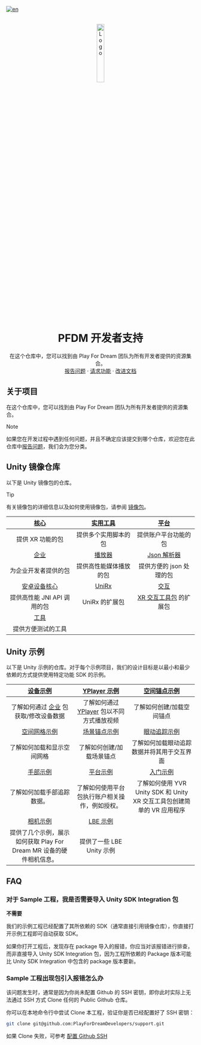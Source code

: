 [![en](https://img.shields.io/badge/lang-en-red.svg)](./README.md)

<br />
<div align="center">
    <a href="https://github.com/PlayForDreamDevelopers/support">
        <img src="https://www.pfdm.cn/en/static/img/logo.2b1b07e.png" alt="Logo" width="20%">
    </a>
    <h1 align="center"> PFDM 开发者支持 </h1>
    <p align="center">
        在这个仓库中，您可以找到由 Play For Dream 团队为所有开发者提供的资源集合。
        <br />
        <a href="https://github.com/PlayForDreamDevelopers/support/issues/new?template=bug_report.yml">报告问题</a>
        &middot;
        <a href="https://github.com/PlayForDreamDevelopers/support/issues/new?template=feature_request.yml">请求功能</a>
        &middot;
        <a href="https://github.com/PlayForDreamDevelopers/support/issues/new?template=documentation_update.yml">改进文档</a>
    </p>

</div>

## 关于项目

在这个仓库中，您可以找到由 Play For Dream 团队为所有开发者提供的资源集合。

> [!note]
> 如果您在开发过程中遇到任何问题，并且不确定应该提交到哪个仓库，欢迎您在此仓库中[报告问题](https://github.com/PlayForDreamDevelopers/support/issues/new?template=bug_report.yml)，我们会为您分类。

## Unity 镜像仓库

以下是 Unity 镜像包的仓库。

> [!tip]
> 有关镜像包的详细信息以及如何使用镜像包，请参阅 [镜像包](https://developer.pfdm.cn/yvrdoc/unity_CN/UserManual_CN/DeveloperResources/PackagesMirror.html)。

|        [核心][0001]         |    [实用工具][0002]    |                                                    [平台][0003]                                                    |
| :-------------------------: | :--------------------: | :----------------------------------------------------------------------------------------------------------------: |
|      提供 XR 功能的包       |  提供多个实用脚本的包  |                                                提供账户平台功能的包                                                |
|        [企业][0004]         |     [播放器][0005]     |                                                [Json 解析器][0006]                                                 |
|    为企业开发者提供的包     | 提供高性能媒体播放的包 |                                              提供方便的 json 处理的包                                              |
|    [安卓设备核心][0007]     |     [UniRx][0008]      |                                                    [交互][0010]                                                    |
| 提供高性能 JNI API 调用的包 |     UniRx 的扩展包     | [XR 交互工具包](https://docs.unity3d.com/Packages/com.unity.xr.interaction.toolkit@3.1/manual/index.html) 的扩展包 |
|[工具][0011]|
|提供方便测试的工具|

## Unity 示例

以下是 Unity 示例的仓库。对于每个示例项目，我们的设计目标是以最小和最少依赖的方式提供使用特定功能 SDK 的示例。

|                          [设备示例][1000]                           |               [YPlayer 示例][1001]                |                          [空间锚点示例][1002]                           |
| :-----------------------------------------------------------------: | :-----------------------------------------------: | :---------------------------------------------------------------------: |
|            了解如何通过 [企业][0004] 包获取/修改设备数据            | 了解如何通过 [YPlayer][0005] 包以不同方式播放视频 |                        了解如何创建/加载空间锚点                        |
|                        [空间网格示例][1003]                         |               [场景锚点示例][1004]                |                          [眼动追踪示例][1005]                           |
|                     了解如何加载和显示空间网格                      |             了解如何创建/加载场景锚点             |               了解如何加载眼动追踪数据并将其用于交互界面                |
|                          [手部示例][1006]                           |                 [平台示例][1007]                  |                            [入门示例][1008]                             |
|                     了解如何加载手部追踪数据。                      |  了解如何使用平台包执行账户相关操作，例如授权。   | 了解如何使用 YVR Unity SDK 和 Unity XR 交互工具包创建简单的 VR 应用程序 |
|                          [相机示例][1009]                           |                 [LBE 示例][1010]                  |                                                                         |
| 提供了几个示例，展示如何获取 Play For Dream MR 设备的硬件相机信息。 |             提供了一些 LBE Unity 示例             |                                                                         |

## FAQ

### 对于 Sample 工程，我是否需要导入 Unity SDK Integration 包

**不需要**

我们的示例工程已经配置了其所依赖的 SDK（通常直接引用镜像仓库），你直接打开示例工程即可自动获取 SDK。

如果你打开工程后，发现存在 package 导入的报错，你应当对该报错进行排查，而非直接导入 Unity SDK Integration 包，因为工程所依赖的 Package 版本可能比 Unity SDK Integration 中包含的 package 版本要新。

### Sample 工程出现包引入报错怎么办

该问题发生时，通常是因为你尚未配置 Github 的 SSH 密钥，即你此时实际上无法通过 SSH 方式 Clone 任何的 Public Github 仓库。

你可以在本地命令行中尝试 Clone 本工程，验证你是否已经配置好了 SSH 密钥：

```bash
git clone git@github.com:PlayForDreamDevelopers/support.git
```

如果 Clone 失败，可参考 [配置 Github SSH](support/ConfigGithubSSh.zh.md)
<!-- For the Unity Mirror package -->

[0001]: https://github.com/PlayForDreamDevelopers/com.yvr.core-mirror
[0002]: https://github.com/PlayForDreamDevelopers/com.yvr.utilities-mirror
[0003]: https://github.com/PlayForDreamDevelopers/com.yvr.platform-mirror
[0004]: https://github.com/PlayForDreamDevelopers/com.yvr.enterprise-mirror
[0005]: https://github.com/PlayForDreamDevelopers/com.yvr.player-mirror
[0006]: https://github.com/PlayForDreamDevelopers/com.yvr.json-parser-mirror
[0007]: https://github.com/PlayForDreamDevelopers/com.yvr.android-device.core-mirror
[0008]: https://github.com/PlayForDreamDevelopers/com.yvr.unirx-mirror
[0010]: https://github.com/PlayForDreamDevelopers/com.yvr.interaction-mirror
[0011]: https://github.com/PlayForDreamDevelopers/com.yvr.tools-mirror
<!-- For the Unity samples -->

[1000]: https://github.com/PlayForDreamDevelopers/DeviceSample-Unity
[1001]: https://github.com/PlayForDreamDevelopers/YPlayerSample-Unity
[1002]: https://github.com/PlayForDreamDevelopers/SpatialAnchorSample-Unity
[1003]: https://github.com/PlayForDreamDevelopers/SpatialMeshSample-Unity
[1004]: https://github.com/PlayForDreamDevelopers/SceneAnchorSample-Unity
[1005]: https://github.com/PlayForDreamDevelopers/EyeTrackingSample-Unity
[1006]: https://github.com/PlayForDreamDevelopers/HandSample-Unity
[1007]: https://github.com/PlayForDreamDevelopers/PlatformSample-Unity
[1008]: https://github.com/PlayForDreamDevelopers/GetStarted-Unity
[1009]: https://github.com/PlayForDreamDevelopers/CameraSample-Unity
[1010]: https://github.com/PlayForDreamDevelopers/LBESample-Unity